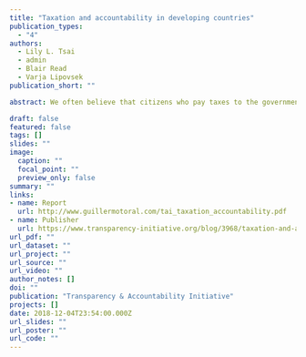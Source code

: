 ```yaml
---
title: "Taxation and accountability in developing countries"
publication_types:
  - "4"
authors:
  - Lily L. Tsai
  - admin
  - Blair Read
  - Varja Lipovsek
publication_short: ""

abstract: We often believe that citizens who pay taxes to the government should have a stronger desire to make sure that the government spends their money wisely. According to this idea of a ?fiscal contract,? citizens who pay taxes expect accountable and democratic governments that deliver public goods. In this evidence review, we seek to answer two questions. First, does such a fiscal contract exist between citizens and governments in developing countries? Second, assuming that such a fiscal contract exists or can be created, how can governments increase taxation and decrease tax evasion? To answer these questions, we review and discuss recent evidence from empirical studies published between 2010 and 2016.

draft: false
featured: false
tags: []
slides: ""
image:
  caption: ""
  focal_point: ""
  preview_only: false
summary: ""
links:
- name: Report
  url: http://www.guillermotoral.com/tai_taxation_accountability.pdf
- name: Publisher
  url: https://www.transparency-initiative.org/blog/3968/taxation-and-accountability-in-developing-countries-does-taxation-motivate-citizens-to-hold-government-accountable-if-so-how-is-taxation-increased-and-tax-evasion-decreased/
url_pdf: ""
url_dataset: ""
url_project: ""
url_source: ""
url_video: ""
author_notes: []
doi: ""
publication: "Transparency & Accountability Initiative"
projects: []
date: 2018-12-04T23:54:00.000Z
url_slides: ""
url_poster: ""
url_code: ""
---
```

